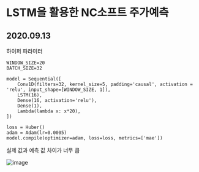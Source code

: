 
# LSTM을 활용한 NC소프트 주가예측
## 2020.09.13
하이퍼 파라미터
```
WINDOW_SIZE=20
BATCH_SIZE=32

model = Sequential([
    Conv1D(filters=32, kernel_size=5, padding='causal', activation = 'relu', input_shape=[WINDOW_SIZE, 1]),
    LSTM(16),
    Dense(16, activation='relu'),
    Dense(1),
    Lambda(lambda x: x*20),
])

loss = Huber()
adam = Adam(lr=0.0005)
model.compile(optimizer=adam, loss=loss, metrics=['mae'])
```
실제 값과 예측 값 차이가 너무 큼 

![image](https://user-images.githubusercontent.com/76654360/133051281-19366162-becd-4068-b58f-81935de410e8.png)
